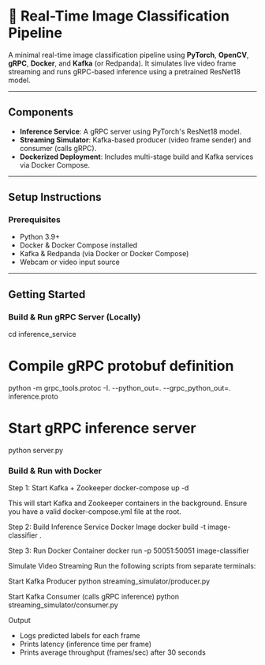 # 🧪 Real-Time Image Classification Pipeline

A minimal real-time image classification pipeline using **PyTorch**, **OpenCV**, **gRPC**, **Docker**, and **Kafka** (or Redpanda). It simulates live video frame streaming and runs gRPC-based inference using a pretrained ResNet18 model.

---

## Components

- **Inference Service**: A gRPC server using PyTorch's ResNet18 model.
- **Streaming Simulator**: Kafka-based producer (video frame sender) and consumer (calls gRPC).
- **Dockerized Deployment**: Includes multi-stage build and Kafka services via Docker Compose.

---

## Setup Instructions

### Prerequisites

- Python 3.9+
- Docker & Docker Compose installed
- Kafka & Redpanda (via Docker or Docker Compose)
- Webcam or video input source

---

## Getting Started

### Build & Run gRPC Server (Locally)

cd inference_service

# Compile gRPC protobuf definition
python -m grpc_tools.protoc -I. --python_out=. --grpc_python_out=. inference.proto

# Start gRPC inference server
python server.py

### Build & Run with Docker

Step 1: Start Kafka + Zookeeper
docker-compose up -d

This will start Kafka and Zookeeper containers in the background. Ensure you have a valid docker-compose.yml file at the root.

Step 2: Build Inference Service Docker Image
docker build -t image-classifier .

Step 3: Run Docker Container
docker run -p 50051:50051 image-classifier

Simulate Video Streaming
Run the following scripts from separate terminals:

Start Kafka Producer
python streaming_simulator/producer.py

Start Kafka Consumer (calls gRPC inference)
python streaming_simulator/consumer.py

Output
- Logs predicted labels for each frame
- Prints latency (inference time per frame)
- Prints average throughput (frames/sec) after 30 seconds
